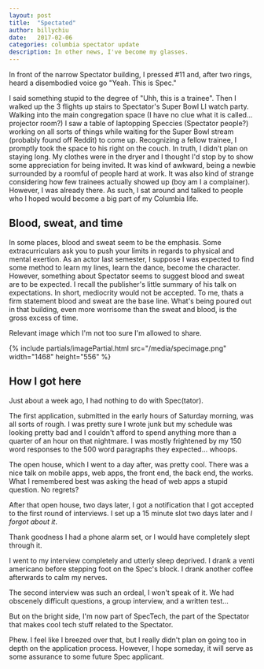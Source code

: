 ```yaml
---
layout: post
title:  "Spectated"
author: billychiu
date:   2017-02-06
categories: columbia spectator update
description: In other news, I've become my glasses.
---
```

In front of the narrow Spectator building, I pressed #11 and, after two rings, heard a disembodied voice go "Yeah. This is Spec."

I said something stupid to the degree of "Uhh, this is a trainee". Then I walked up the 3 flights up stairs to Spectator's Super Bowl LI watch party. Walking into the main congregation space (I have no clue what it is called... projector room?) I saw a table of laptopping Speccies (Spectator people?) working on all sorts of things while waiting for the Super Bowl stream (probably found off Reddit) to come up. Recognizing a fellow trainee, I promptly took the space to his right on the couch. In truth, I didn't plan on staying long. My clothes were in the dryer and I thought I'd stop by to show some appreciation for being invited. It was kind of awkward, being a newbie surrounded by a roomful of people hard at work. It was also kind of strange considering how few trainees actually showed up (boy am I a complainer). However, I was already there. As such, I sat around and talked to people who I hoped would become a big part of my Columbia life.


## Blood, sweat, and time
In some places, blood and sweat seem to be the emphasis. Some extracurriculars ask you to push your limits in regards to physical and mental exertion. As an actor last semester, I suppose I was expected to find some method to learn my lines, learn the dance, become the character. However, something about Spectator seems to suggest blood and sweat are to be expected. I recall the publisher's little summary of his talk on expectations. In short, mediocrity would not be accepted. To me, thats a firm statement blood and sweat are the base line. What's being poured out in that building, even more worrisome than the sweat and blood, is the gross excess of time.

Relevant image which I'm not too sure I'm allowed to share.

{% include partials/imagePartial.html src="/media/specimage.png" width="1468" height="556" %}

## How I got here
Just about a week ago, I had nothing to do with Spec(tator).

The first application, submitted in the early hours of Saturday morning, was all sorts of rough. I was pretty sure I wrote junk but my schedule was looking pretty bad and I couldn't afford to spend anything more than a quarter of an hour on that nightmare. I was mostly frightened by my 150 word responses to the 500 word paragraphs they expected... whoops.

The open house, which I went to a day after, was pretty cool. There was a nice talk on mobile apps, web apps, the front end, the back end, the works. What I remembered best was asking the head of web apps a stupid question. No regrets?

After that open house, two days later, I got a notification that I got accepted to the first round of interviews. I set up a 15 minute slot two days later and *I forgot about it*.

Thank goodness I had a phone alarm set, or I would have completely slept through it.

I went to my interview completely and utterly sleep deprived. I drank a venti americano before stepping foot on the Spec's block. I drank another coffee afterwards to calm my nerves.

The second interview was such an ordeal, I won't speak of it. We had obscenely difficult questions, a group interview, and a written test...

But on the bright side, I'm now part of SpecTech, the part of the Spectator that makes cool tech stuff related to the Spectator.

Phew. I feel like I breezed over that, but I really didn't plan on going too in depth on the application process. However, I hope someday, it will serve as some assurance to some future Spec applicant.



